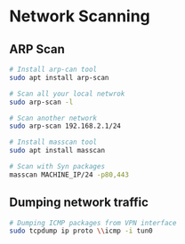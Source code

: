 # Network Scanning

## ARP Scan

```bash
# Install arp-can tool
sudo apt install arp-scan

# Scan all your local netwrok
sudo arp-scan -l

# Scan another network
sudo arp-scan 192.168.2.1/24

# Install masscan tool
sudo apt install masscan

# Scan with Syn packages
masscan MACHINE_IP/24 -p80,443
```

## Dumping network traffic

```bash
# Dumping ICMP packages from VPN interface
sudo tcpdump ip proto \\icmp -i tun0
```